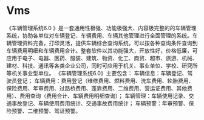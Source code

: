 # Vms
 《车辆管理系统6.0 》是一套通用性极强、功能极强大、内容极完整的的车辆管理系统，协助各单位对车辆登记、车辆费用、车辆其他管理进行全面管理的系统。车辆管理资料完备，打印灵活，提供车辆综合查询系统，可以按各种查询条件查询到车辆费用明细和车辆费用合计。整套软件以其功能强大，开放性好，价格低廉，可应用于电子、电器、医药、服装、建筑、物资、化工、商贸、超市、旅游、机械、建材、科技、通讯等各类企业公司，同时可应用于机关、事业单位、学校、研究所等机关事业型单位。  《车辆管理系统6.0》主要包含：  车辆信息：车辆登记、驾驶员登记；  车辆费用：费用登记（维修费用、燃料费用、洗车费用、轮胎费用、保险费用、年审费用、过路桥费用、蓬靠费用、二维费用、营运证费用、其他费用）、费用查询（费用合计、车辆费用明细查询）；  车辆管理：车辆使用记录、交通事故登记、车辆使用费用统计、交通事故费用统计；  车辆预警：年审预警、保险预警、二维预警、驾证预警。
